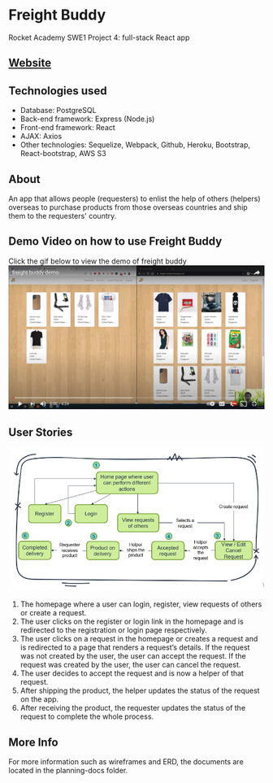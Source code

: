 # Freight Buddy

Rocket Academy SWE1 Project 4: full-stack React app

## [Website](https://freight-buddy.herokuapp.com/)

## Technologies used

- Database: PostgreSQL
- Back-end framework: Express (Node.js)
- Front-end framework: React
- AJAX: Axios
- Other technologies: Sequelize, Webpack, Github, Heroku, Bootstrap, React-bootstrap, AWS S3

## About

An app that allows people (requesters) to enlist the help of others (helpers) overseas to purchase products from those overseas countries and ship them to the requesters' country.

## Demo Video on how to use Freight Buddy

Click the gif below to view the demo of freight buddy
[![demo video](./demo/demo-video.png)](https://www.youtube.com/watch?v=ayuCYH_poLk&feature=youtu.be)

## User Stories

![user stories](./planning-docs/user-stories.png)

1. The homepage where a user can login, register, view requests of others or create a request.
2. The user clicks on the register or login link in the homepage and is redirected to the registration or login page respectively.
3. The user clicks on a request in the homepage or creates a request and is redirected to a page that renders a request’s details. If the request was not created by the user, the user can accept the request. If the request was created by the user, the user can cancel the request.
4. The user decides to accept the request and is now a helper of that request.
5. After shipping the product, the helper updates the status of the request on the app.
6. After receiving the product, the requester updates the status of the request to complete the whole process.

## More Info
For more information such as wireframes and ERD, the documents are located in the planning-docs folder.
